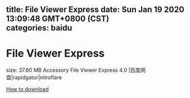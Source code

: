 
title: File Viewer Express
date: Sun Jan 19 2020 13:09:48 GMT+0800 (CST)    
categories: baidu
---

# File Viewer Express
size: 37.60 MB
 Accessory File Viewer Express 4.0 |百度网盘|rapidgator|nitroflare
 

[How to download](https://bpcam.bemobtrk.com/go/2ceec3aa-1ca2-46d6-b9ff-aaa5c184517c?jno=719)